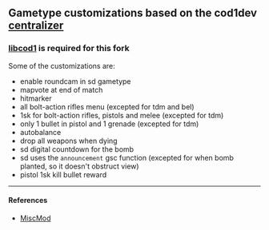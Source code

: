 ## Gametype customizations based on the cod1dev [centralizer](https://github.com/cod1dev/centralizer)

### [libcod1](https://github.com/cod1dev/libcod1) is required for this fork

Some of the customizations are:
- enable roundcam in sd gametype
- mapvote at end of match
- hitmarker
- all bolt-action rifles menu (excepted for tdm and bel)
- 1sk for bolt-action rifles, pistols and melee (excepted for tdm)
- only 1 bullet in pistol and 1 grenade (excepted for tdm)
- autobalance
- drop all weapons when dying
- sd digital countdown for the bomb
- sd uses the `announcement` gsc function (excepted for when bomb planted, so it doesn't obstruct view)
- pistol 1sk kill bullet reward
___
#### References
- [MiscMod](https://github.com/cato-a/CoDaM_MiscMod)